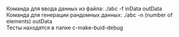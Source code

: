 Команда для ввода данных из файла: ./abc -f inData outData           
Команда для генерации рандомных данных: ./abc -n (number of elements) outData            
Тесты находятся в папке с-make-buid-debug
